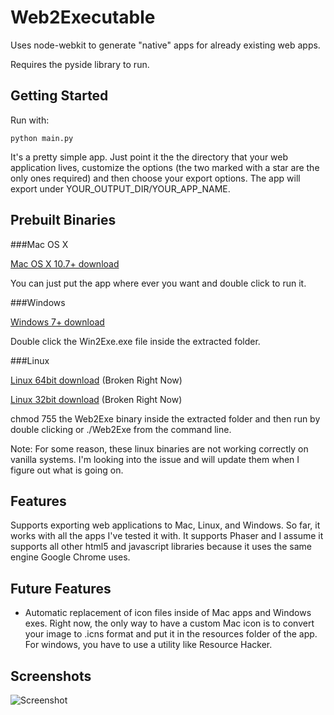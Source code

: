 Web2Executable
==============

Uses node-webkit to generate "native" apps for already existing web apps.

Requires the pyside library to run. 

Getting Started
---------------

Run with:

```
python main.py
```

It's a pretty simple app. Just point it the the directory that your web application lives, customize the options (the two marked with a star are the only ones required) and then choose your export options. The app will export under YOUR_OUTPUT_DIR/YOUR_APP_NAME. 

Prebuilt Binaries
-----------------

###Mac OS X

[Mac OS X 10.7+ download](http://www.mediafire.com/download/9gc23kmdonqqp5p/Web2ExeMac.zip)

You can just put the app where ever you want and double click to run it.

###Windows

[Windows 7+ download](http://www.mediafire.com/download/utbddnfn27rc5uq/Web2ExeWin.zip)

Double click the Win2Exe.exe file inside the extracted folder.

###Linux

[Linux 64bit download](http://www.mediafire.com/download/purz88rpayt99ri/Web2ExeLinux64.zip) (Broken Right Now)

[Linux 32bit download](http://www.mediafire.com/download/pfiabmhbxdge9a3/Web2ExeLinux32.zip) (Broken Right Now)

chmod 755 the Web2Exe binary inside the extracted folder and then run by double clicking or ./Web2Exe from the command line.

Note: For some reason, these linux binaries are not working correctly on vanilla systems. I'm looking into the issue and will update them when I figure out what is going on.


Features
--------

Supports exporting web applications to Mac, Linux, and Windows. So far, it works with all the apps I've tested it with. It supports Phaser and I assume it supports all other html5 and javascript libraries because it uses the same engine Google Chrome uses.

Future Features
---------------

- Automatic replacement of icon files inside of Mac apps and Windows exes. Right now, the only way to have a custom Mac icon is to convert your image to .icns format and put it in the resources folder of the app. For windows, you have to use a utility like Resource Hacker.

Screenshots
-----------

![Screenshot](http://i.imgur.com/V1609ea.png) 


